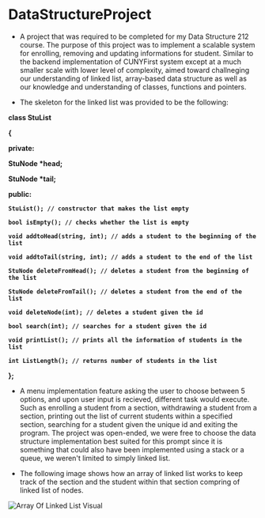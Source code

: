 # DataStructureProject

- A project that was required to be completed for my Data Structure 212 course. The purpose of this project was to implement a scalable system for enrolling, removing and updating informations for student. Similar to the backend implementation of CUNYFirst system except at a much smaller scale with lower level of complexity, aimed toward challneging our understanding of linked list, array-based data structure as well as our knowledge and understanding of classes, functions and pointers.

- The skeleton for the linked list was provided to be the following:

<b>class StuList
  
{
  
 private:
  
 StuNode *head;
  
 StuNode *tail;
  
 public:
  
    StuList(); // constructor that makes the list empty
  
    bool isEmpty(); // checks whether the list is empty
  
    void addtoHead(string, int); // adds a student to the beginning of the list
  
    void addtoTail(string, int); // adds a student to the end of the list
  
    StuNode deleteFromHead(); // deletes a student from the beginning of the list
  
    StuNode deleteFromTail(); // deletes a student from the end of the list
  
    void deleteNode(int); // deletes a student given the id
  
    bool search(int); // searches for a student given the id
  
    void printList(); // prints all the information of students in the list
  
    int ListLength(); // returns number of students in the list
  
 }; </b>
 
 - A menu implementation feature asking the user to choose between 5 options, and upon user input is recieved, different task would execute. Such as enrolling a student from a section, withdrawing a student from a section, printing out the list of current students within a specified section, searching for a student given the unique id and exiting the program. The project was open-ended, we were free to choose the data structure implementation best suited for this prompt since it is something that could also have been implemented using a stack or a queue, we weren't limited to simply linked list. 
 
 -  The following image shows how an array of linked list works to keep track of the section and the student within that section compring of linked list of nodes.
 
 ![Array Of Linked List Visual](https://upload.wikimedia.org/wikipedia/commons/thumb/6/65/Adjacencylist_array_of_linkedlists_undirectedgraph.svg/1280px-Adjacencylist_array_of_linkedlists_undirectedgraph.svg.png)
  
  


